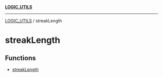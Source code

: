 [**LOGIC_UTILS**](../README.md)

***

[LOGIC_UTILS](../README.md) / streakLength

# streakLength

## Functions

- [streakLength](functions/streakLength.md)
